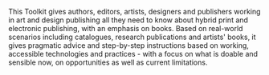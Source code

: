 <!--We read and publish increasingly more on electronic devices. What used to be a trend in sciences, news media and mainstream book publishing has now also reached contemporary arts and design - where paper books are turning into collectible design objects while everyone reads media like e-flux or downloads from UbuWeb. Often, the traditional model of art book publishing is no longer viable. Many are looking into electronic publishing as an alternative but are unfamiliar with its practicalities. -->

This Toolkit gives authors, editors, artists, designers and publishers working in art and design publishing all they need to know about hybrid print and electronic publishing, with an emphasis on books. Based on real-world scenarios including catalogues, research publications and artists' books, it gives pragmatic advice and step-by-step instructions based on working, accessible technologies and practices - with a focus on what is doable and sensible now, on opportunities as well as current limitations. 

